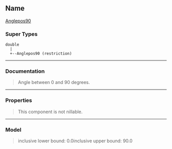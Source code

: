 ## Name ##

[Anglepos90](SAnglepos90.md)
### Super Types ###
```
double
  |
  +--Anglepos90 (restriction)
```


---


### Documentation ###


> Angle between 0 and 90 degrees.


---



### Properties ###

> This component is not nillable.

---


### Model ###

> inclusive lower bound: 0.0inclusive upper bound: 90.0